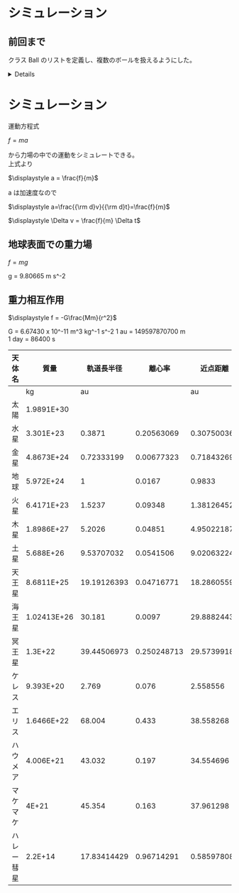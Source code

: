 # シミュレーション

## 前回まで
クラス Ball のリストを定義し、複数のボールを扱えるようにした。

<details>

```.py
import pygame #モジュールpygameの読み込み
import sys
import math
import time #時間を扱うためのモジュール
import random
from pygame.locals import *

#シミュレーション変数の設定
r_scale = 0.01 # m/pixel
t_scale = 0.001 # s/frame

#pygameの初期化
pygame.init() #pygameモジュールの初期化
screen = pygame.display.set_mode((800,800)) #ウィンドウの表示
font1 = pygame.font.SysFont("PlemolJP", 50) #フォントを指定

#関数 シミュレーション座標→画面座標
def xtogx(x):
    gx = x/r_scale+gxcenter
    return(gx)

def ytogy(y):
    gy = -y/r_scale+gycenter
    return(gy)

def rtogr(r):
    gr = r/r_scale
    return(gr)

#関数 画面座標→シミュレーション座標
def gxtox(gx):
    x = r_scale*(gx-gxcenter)
    return(x)

def gytoy(gy):
    y = -r_scale*(gy-gycenter)
    return(y)

def grtor(gr):
    r = r_scale*gr
    return(r)

#画面変数の設定
width = screen.get_width()
height = screen.get_height()
gxcenter = width/2.0
gycenter = height/2.0

#関数 経過したシミュレーション時間の表示
gt = 0.0
def showtime(unit):
    global gt
    if unit=="s":
        timestr = str(gt)
        timestr = "%1.4f %s" % (gt, unit)
    if unit=="day":
        timestr = str(gt/86400.0)

    text1 = font1.render(timestr, True, (255,255,255))
    screen.blit(text1, (10,10))
    gt += t_scale
    
#粒子のクラスの定義
class Ball:

    def __init__(self, id):
        #インスタンス作成時の処理
        #インスタンスの保持するデータ
        self.id = id
        self.x = 0.0 #x座標 m
        self.y = 0.0
        self.vx = 1.0 #速度のx成分 m/s
        self.vy = 1.0
        self.r = 0.2 #半径 m
        self.m = 0.2 #質量 kg
        self.color = (255,255,255)
    def gravity(self):
        #重力を働かせる
        self.vy += -9.8*t_scale
    def move(self):
        #粒子を動かす
        self.x += self.vx*t_scale
        self.y += self.vy*t_scale
    def show(self):
        #ボールを表示する
        pygame.draw.circle(screen, self.color, (xtogx(self.x), ytogy(self.y)), rtogr(self.r))
    def set(self, v):
        #ボールをランダムな位置に移動
        #速度はv、方向はランダム
        self.x = random.uniform(-grtor(width/2), grtor(width/2)) #xを画面の幅に設定
        self.y = random.uniform(-grtor(height/2), grtor(height/2))
        angle = random.uniform(0, 2*math.pi) #ラジアン単位の角度を乱数で作る
        self.vx = v*math.cos(angle) #angleを使ってvのx成分を求める 
        self.vy = v*math.sin(angle) #angleを使ってvのy成分を求める
        
    #class Ball おわり

#初期処理
number = 200
ball = [Ball(x) for x in range(0,number)] #実際にballという変数にBallをわりあてる

for i in range(0,number): #全ての粒子について
    ball[i].set(1) #速さ1m/s, 位置と方向をランダムにセット

#メインループ
while True: 
    screen.fill((0,0,0)) #黒で塗りつぶす

    showtime("s")
    for i in range(0,number): #ボールの数だけ処理を繰り返す
        ball[i].gravity() #重力を働かせる
        ball[i].move() #粒子を動かす
        ball[i].show() #粒子を表示する
        
    pygame.display.update() #画面を更新

    time.sleep(0.01) #ウェイト

    #pygameのイベント処理
    for event in pygame.event.get(): #pygameからくるイベントを順に取り出す
        #終了処理
        if event.type == QUIT: #もしイベントがQUITなら
            pygame.image.save(screen,"tokei.png") #画面をpngファイルとしてセーブ
            pygame.quit() #pygameモジュールの終了
            sys.exit() #プログラムの強制終了
```
</details>

# シミュレーション

運動方程式  

$\displaystyle f=ma$  

から力場の中での運動をシミュレートできる。  
上式より  

$\displaystyle a = \frac{f}{m}$  

a は加速度なので  

$\displaystyle a=\frac{{\rm d}v}{{\rm d}t}=\frac{f}{m}$  

$\displaystyle \Delta v = \frac{f}{m} \Delta t$

## 地球表面での重力場
$f = mg$  

g = 9.80665 m s^-2

## 重力相互作用
$\displaystyle f = -G\frac{Mm}{r^2}$  

G = 6.67430 x 10^-11 m^3 kg^-1 s^-2
1 au = 149597870700 m  
1 day = 86400 s

天体名|質量|軌道長半径|離心率|近点距離|遠点距離|近点距離における速度|遠点距離における速度|公転周期
---|---|---|---|---|---|---|---|---
||kg|au||au|au|m/s|m/s|day
太陽|1.9891E+30|||||||
水星|3.301E+23|0.3871|0.20563069|0.30750036|0.46669964|5.8987E+04|3.8865E+04|87.95444537
金星|4.8673E+24|0.72333199|0.00677323|0.718432696|0.728231284|3.5265E+04|3.4790E+04|224.6617052
地球|5.972E+24|1|0.0167|0.9833|1.0167|3.0292E+04|2.9296E+04|365.1929807
火星|6.4171E+23|1.5237|0.09348|1.381264524|1.666135476|2.6505E+04|2.1974E+04|686.8662933
木星|1.8986E+27|5.2026|0.04851|4.950221874|5.454978126|1.3717E+04|1.2447E+04|4331.582193
土星|5.688E+26|9.53707032|0.0541506|9.02063224|10.0535084|1.0185E+04|9.1387E+03|10754.33262
天王星|8.6811E+25|19.19126393|0.04716771|18.28605596|20.0964719|7.1290E+03|6.4867E+03|30702.16235
海王星|1.02413E+26|30.181|0.0097|29.8882443|30.4737557|5.4755E+03|5.3703E+03|60549.74681
冥王星|1.3E+22|39.44506973|0.250248713|29.5739918|49.31614766|6.1251E+03|3.6731E+03|90471.57777
ケレス|9.393E+20|2.769|0.076|2.558556|2.979444|1.9319E+04|1.6590E+04|1682.703147
エリス|1.6466E+22|68.004|0.433|38.558268|97.449732|5.7429E+03|2.2723E+03|204797.5513
ハウメア|4.006E+21|43.032|0.197|34.554696|51.509304|5.5445E+03|3.7195E+03|103088.5355
マケマケ|4E+21|45.354|0.163|37.961298|52.746702|5.2142E+03|3.7526E+03|111544.0648
ハレー彗星|2.2E+14|17.83414429|0.96714291|0.585978084|35.0823105|5.4582E+04|9.1167E+02|27504.35643








